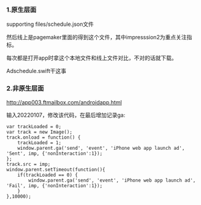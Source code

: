 ### 1.原生层面
supporting files/schedule.json文件

然后线上是pagemaker里面的得到这个文件，其中impresssion2为重点关注指标。

每次都是打开app时拿这个本地文件和线上文件对比，不对的话就下载。

Adschedule.swift干这事

### 2.非原生层面
<http://app003.ftmailbox.com/androidapp.html>

输入20220107，修改该代码，在最后增加记录ga:

```
var trackLoaded = 0;
var track = new Image();
track.onload = function() {
    trackLoaded = 1;
    window.parent.ga('send', 'event', 'iPhone web app launch ad', 'Sent', imp, {'nonInteraction':1});
};
track.src = imp;
window.parent.setTimeout(function(){
    if(trackLoaded == 0) {
        window.parent.ga('send', 'event', 'iPhone web app launch ad', 'Fail', imp, {'nonInteraction':1});
    }
},10000);
```
